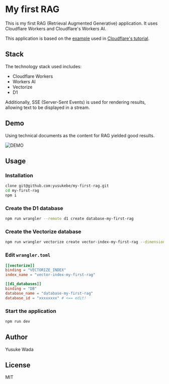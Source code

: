 # My first RAG

This is my first RAG (Retrieval Augmented Generative) application. It uses Cloudflare Workers and Cloudflare's Workers AI.

This application is based on the [example](https://github.com/kristianfreeman/cloudflare-retrieval-augmented-generation-example) used in [Cloudflare's tutorial](https://developers.cloudflare.com/workers-ai/tutorials/build-a-retrieval-augmented-generation-ai/).

## Stack

The technology stack used includes:

- Cloudflare Workers
- Workers AI
- Vectorize
- D1

Additionally, SSE (Server-Sent Events) is used for rendering results, allowing text to be displayed in a stream.

## Demo

Using technical documents as the content for RAG yielded good results.

![DEMO](https://github.com/user-attachments/assets/8b36bfef-2009-4f59-8eb0-e1801cf3dec3)

## Usage

### Installation

```sh
clone git@github.com:yusukebe/my-first-rag.git
cd my-first-rag
npm i
```

### Create the D1 database

```sh
npm run wrangler --remote d1 create database-my-first-rag
```

### Create the Vectorize database

```sh
npm run wrangler vectorize create vector-index-my-first-rag --dimensions=768 --metric=cosine
```

### Edit `wrangler.toml`

```toml
[[vectorize]]
binding = "VECTORIZE_INDEX"
index_name = "vector-index-my-first-rag"

[[d1_databases]]
binding = "DB"
database_name = "database-my-first-rag"
database_id = "xxxxxxxx" # <== edit!
```

### Start the application

```sh
npm run dev
```

## Author

Yusuke Wada

## License

MIT

